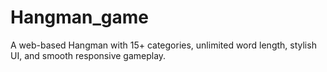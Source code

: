 # Hangman_game

A web-based Hangman with 15+ categories, unlimited word length, stylish UI, and smooth responsive gameplay.  


